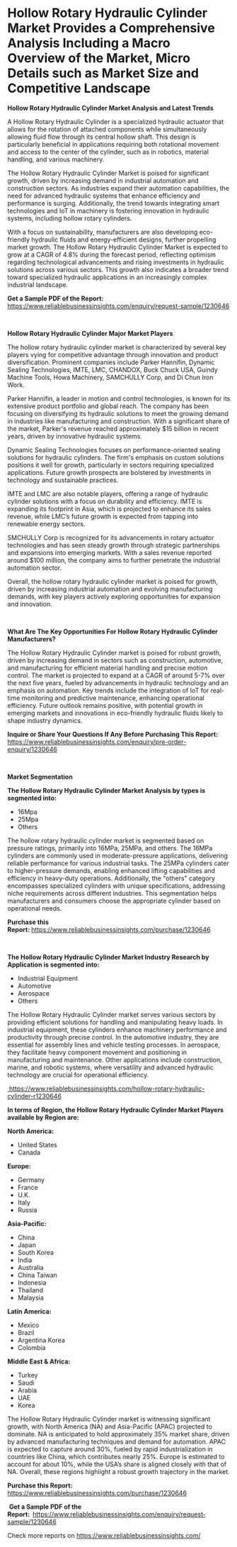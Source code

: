 <p><h1>Hollow Rotary Hydraulic Cylinder Market Provides a Comprehensive Analysis Including a Macro Overview of the Market, Micro Details such as Market Size and Competitive Landscape</h1></p><p><strong>Hollow Rotary Hydraulic Cylinder Market Analysis and Latest Trends</strong></p>
<p><p>A Hollow Rotary Hydraulic Cylinder is a specialized hydraulic actuator that allows for the rotation of attached components while simultaneously allowing fluid flow through its central hollow shaft. This design is particularly beneficial in applications requiring both rotational movement and access to the center of the cylinder, such as in robotics, material handling, and various machinery.</p><p>The Hollow Rotary Hydraulic Cylinder Market is poised for significant growth, driven by increasing demand in industrial automation and construction sectors. As industries expand their automation capabilities, the need for advanced hydraulic systems that enhance efficiency and performance is surging. Additionally, the trend towards integrating smart technologies and IoT in machinery is fostering innovation in hydraulic systems, including hollow rotary cylinders. </p><p>With a focus on sustainability, manufacturers are also developing eco-friendly hydraulic fluids and energy-efficient designs, further propelling market growth. The Hollow Rotary Hydraulic Cylinder Market is expected to grow at a CAGR of 4.8% during the forecast period, reflecting optimism regarding technological advancements and rising investments in hydraulic solutions across various sectors. This growth also indicates a broader trend toward specialized hydraulic applications in an increasingly complex industrial landscape.</p></p>
<p><strong>Get a Sample PDF of the Report:&nbsp;</strong> <a href="https://www.reliablebusinessinsights.com/enquiry/request-sample/1230646?utm_campaign=2321&utm_medium=2&utm_source=Github&utm_content=ia&utm_term=12042025&utm_id=hollow-rotary-hydraulic-cylinder">https://www.reliablebusinessinsights.com/enquiry/request-sample/1230646</a></p>
<p>&nbsp;</p>
<p><strong>Hollow Rotary Hydraulic Cylinder Major Market Players</strong></p>
<p><p>The hollow rotary hydraulic cylinder market is characterized by several key players vying for competitive advantage through innovation and product diversification. Prominent companies include Parker Hannifin, Dynamic Sealing Technologies, IMTE, LMC, CHANDOX, Buck Chuck USA, Guindy Machine Tools, Howa Machinery, SAMCHULLY Corp, and Di Chun Iron Work.</p><p>Parker Hannifin, a leader in motion and control technologies, is known for its extensive product portfolio and global reach. The company has been focusing on diversifying its hydraulic solutions to meet the growing demand in industries like manufacturing and construction. With a significant share of the market, Parker's revenue reached approximately $15 billion in recent years, driven by innovative hydraulic systems.</p><p>Dynamic Sealing Technologies focuses on performance-oriented sealing solutions for hydraulic cylinders. The firm's emphasis on custom solutions positions it well for growth, particularly in sectors requiring specialized applications. Future growth prospects are bolstered by investments in technology and sustainable practices.</p><p>IMTE and LMC are also notable players, offering a range of hydraulic cylinder solutions with a focus on durability and efficiency. IMTE is expanding its footprint in Asia, which is projected to enhance its sales revenue, while LMC’s future growth is expected from tapping into renewable energy sectors.</p><p>SMCHULLY Corp is recognized for its advancements in rotary actuator technologies and has seen steady growth through strategic partnerships and expansions into emerging markets. With a sales revenue reported around $100 million, the company aims to further penetrate the industrial automation sector.</p><p>Overall, the hollow rotary hydraulic cylinder market is poised for growth, driven by increasing industrial automation and evolving manufacturing demands, with key players actively exploring opportunities for expansion and innovation.</p></p>
<p>&nbsp;</p>
<p><strong>What Are The Key Opportunities For Hollow Rotary Hydraulic Cylinder Manufacturers?</strong></p>
<p><p>The Hollow Rotary Hydraulic Cylinder market is poised for robust growth, driven by increasing demand in sectors such as construction, automotive, and manufacturing for efficient material handling and precise motion control. The market is projected to expand at a CAGR of around 5-7% over the next five years, fueled by advancements in hydraulic technology and an emphasis on automation. Key trends include the integration of IoT for real-time monitoring and predictive maintenance, enhancing operational efficiency. Future outlook remains positive, with potential growth in emerging markets and innovations in eco-friendly hydraulic fluids likely to shape industry dynamics.</p></p>
<p><strong>Inquire or Share Your Questions If Any Before Purchasing This Report:</strong> <a href="https://www.reliablebusinessinsights.com/enquiry/pre-order-enquiry/1230646?utm_campaign=2321&utm_medium=2&utm_source=Github&utm_content=ia&utm_term=12042025&utm_id=hollow-rotary-hydraulic-cylinder">https://www.reliablebusinessinsights.com/enquiry/pre-order-enquiry/1230646</a></p>
<p>&nbsp;</p>
<p><strong>Market Segmentation</strong></p>
<p><strong>The Hollow Rotary Hydraulic Cylinder Market Analysis by types is segmented into:</strong></p>
<p><ul><li>16Mpa</li><li>25Mpa</li><li>Others</li></ul></p>
<p><p>The hollow rotary hydraulic cylinder market is segmented based on pressure ratings, primarily into 16MPa, 25MPa, and others. The 16MPa cylinders are commonly used in moderate-pressure applications, delivering reliable performance for various industrial tasks. The 25MPa cylinders cater to higher-pressure demands, enabling enhanced lifting capabilities and efficiency in heavy-duty operations. Additionally, the "others" category encompasses specialized cylinders with unique specifications, addressing niche requirements across different industries. This segmentation helps manufacturers and consumers choose the appropriate cylinder based on operational needs.</p></p>
<p><strong>Purchase this Report:&nbsp;</strong><a href="https://www.reliablebusinessinsights.com/purchase/1230646?utm_campaign=2321&utm_medium=2&utm_source=Github&utm_content=ia&utm_term=12042025&utm_id=hollow-rotary-hydraulic-cylinder">https://www.reliablebusinessinsights.com/purchase/1230646</a></p>
<p>&nbsp;</p>
<p><strong>The Hollow Rotary Hydraulic Cylinder Market Industry Research by Application is segmented into:</strong></p>
<p><ul><li>Industrial Equipment</li><li>Automotive</li><li>Aerospace</li><li>Others</li></ul></p>
<p><p>The Hollow Rotary Hydraulic Cylinder market serves various sectors by providing efficient solutions for handling and manipulating heavy loads. In industrial equipment, these cylinders enhance machinery performance and productivity through precise control. In the automotive industry, they are essential for assembly lines and vehicle testing processes. In aerospace, they facilitate heavy component movement and positioning in manufacturing and maintenance. Other applications include construction, marine, and robotic systems, where versatility and advanced hydraulic technology are crucial for operational efficiency.</p></p>
<p><a href="https://www.reliablebusinessinsights.com/hollow-rotary-hydraulic-cylinder-r1230646?utm_campaign=2321&utm_medium=2&utm_source=Github&utm_content=ia&utm_term=12042025&utm_id=hollow-rotary-hydraulic-cylinder">&nbsp;https://www.reliablebusinessinsights.com/hollow-rotary-hydraulic-cylinder-r1230646</a></p>
<p><strong>In terms of Region, the Hollow Rotary Hydraulic Cylinder Market Players available by Region are:</strong></p>
<p>
    <p> <strong> North America: </strong>
        <ul>
            <li>United States</li>
            <li>Canada</li>
        </ul>
        </p> 
    <p> <strong> Europe: </strong>
        <ul>
            <li>Germany</li>
            <li>France</li>
            <li>U.K.</li>
            <li>Italy</li>
            <li>Russia</li>
        </ul>
        </p> 
    <p> <strong> Asia-Pacific: </strong>
        <ul>
            <li>China</li>
            <li>Japan</li>
            <li>South Korea</li>
            <li>India</li>
            <li>Australia</li>
            <li>China Taiwan</li>
            <li>Indonesia</li>
            <li>Thailand</li>
            <li>Malaysia</li>
        </ul>
        </p> 
    <p> <strong> Latin America: </strong>
        <ul>
            <li>Mexico</li>
            <li>Brazil</li>
            <li>Argentina Korea</li>
            <li>Colombia</li>
        </ul>
        </p> 
    <p> <strong> Middle East & Africa: </strong>
        <ul>
            <li>Turkey</li>
            <li>Saudi</li>
            <li>Arabia</li>
            <li>UAE</li>
            <li>Korea</li>
        </ul>
    </p>
    </p>
<p><p>The Hollow Rotary Hydraulic Cylinder market is witnessing significant growth, with North America (NA) and Asia-Pacific (APAC) projected to dominate. NA is anticipated to hold approximately 35% market share, driven by advanced manufacturing techniques and demand for automation. APAC is expected to capture around 30%, fueled by rapid industrialization in countries like China, which contributes nearly 25%. Europe is estimated to account for about 10%, while the USA’s share is aligned closely with that of NA. Overall, these regions highlight a robust growth trajectory in the market.</p></p>
<p><strong>Purchase this Report: </strong><a href="https://www.reliablebusinessinsights.com/purchase/1230646?utm_campaign=2321&utm_medium=2&utm_source=Github&utm_content=ia&utm_term=12042025&utm_id=hollow-rotary-hydraulic-cylinder">https://www.reliablebusinessinsights.com/purchase/1230646</a></p>
<p>&nbsp;<strong>Get a Sample PDF of the Report:&nbsp;&nbsp;</strong><a href="https://www.reliablebusinessinsights.com/enquiry/request-sample/1230646?utm_campaign=2321&utm_medium=2&utm_source=Github&utm_content=ia&utm_term=12042025&utm_id=hollow-rotary-hydraulic-cylinder">https://www.reliablebusinessinsights.com/enquiry/request-sample/1230646</a></p>
<p><strong></strong></p>
<p>Check more reports on <a href="https://www.reliablebusinessinsights.com/?utm_campaign=2321&utm_medium=2&utm_source=Github&utm_content=ia&utm_term=12042025&utm_id=hollow-rotary-hydraulic-cylinder">https://www.reliablebusinessinsights.com/</a></p>